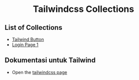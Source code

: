 <h1 align="center">Tailwindcss Collections</h1>

## List of Collections

- [Tailwind Button](https://github.com/andikaPs/tailwind-collections/tree/tailwind-btn)
- [Login Page 1](https://github.com/andikaPs/tailwind-collections/tree/login-page-1)

## Dokumentasi untuk Tailwind

- Open the [tailwindcss page](https://tailwindcss.com/)
